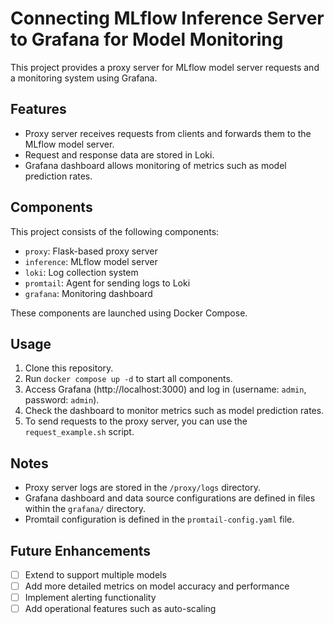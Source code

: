 # Connecting MLflow Inference Server to Grafana for Model Monitoring

This project provides a proxy server for MLflow model server requests and a monitoring system using Grafana.

## Features

- Proxy server receives requests from clients and forwards them to the MLflow model server.
- Request and response data are stored in Loki.
- Grafana dashboard allows monitoring of metrics such as model prediction rates.

## Components

This project consists of the following components:

- `proxy`: Flask-based proxy server
- `inference`: MLflow model server
- `loki`: Log collection system
- `promtail`: Agent for sending logs to Loki
- `grafana`: Monitoring dashboard

These components are launched using Docker Compose.

## Usage

1. Clone this repository.
2. Run `docker compose up -d` to start all components.
3. Access Grafana (http://localhost:3000) and log in (username: `admin`, password: `admin`).
4. Check the dashboard to monitor metrics such as model prediction rates.
5. To send requests to the proxy server, you can use the `request_example.sh` script.

## Notes

- Proxy server logs are stored in the `/proxy/logs` directory.
- Grafana dashboard and data source configurations are defined in files within the `grafana/` directory.
- Promtail configuration is defined in the `promtail-config.yaml` file.

## Future Enhancements

- [ ] Extend to support multiple models
- [ ] Add more detailed metrics on model accuracy and performance
- [ ] Implement alerting functionality
- [ ] Add operational features such as auto-scaling
